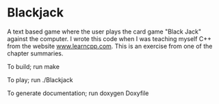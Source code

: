 # Blackjack
A text based game where the user plays the card game "Black Jack" against the computer. I wrote this code when I was teaching myself C++ from the website www.learncpp.com. This is an exercise from one of the chapter summaries.

To build; run make

To play; run ./Blackjack

To generate documentation; run doxygen Doxyfile

